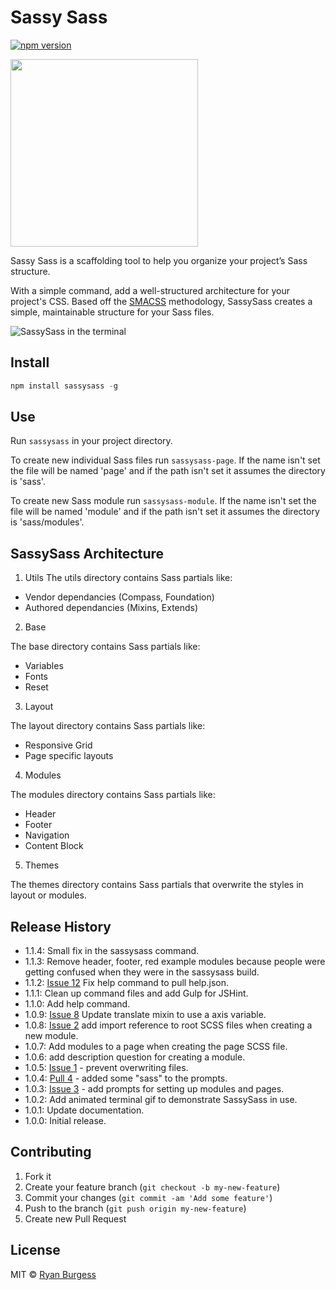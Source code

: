 # Sassy Sass
[![npm version](https://badge.fury.io/js/sassysass.svg)](http://badge.fury.io/js/sassysass)

<img height="300" src="http://sassysass.com/sassy-sass.png">

Sassy Sass is a scaffolding tool to help you organize your project’s Sass structure.

With a simple command, add a well-structured architecture for your project's CSS. Based off the [SMACSS](https://smacss.com/) methodology, SassySass creates a simple, maintainable structure for your Sass files.

![SassySass in the terminal](https://raw.github.com/ryanburgess/sassysass/master/sassysass.gif)

## Install

```js
npm install sassysass -g
```
## Use
Run ```sassysass``` in your project directory.

To create new individual Sass files run ```sassysass-page```. If the name isn't set the file will be named 'page' and if the path isn't set it assumes the directory is 'sass'.

To create new Sass module run ```sassysass-module```. If the name isn't set the file will be named 'module' and if the path isn't set it assumes the directory is 'sass/modules'.

SassySass Architecture
----------
1.  Utils
  The utils directory contains Sass partials like:
  * Vendor dependancies (Compass, Foundation)
  * Authored dependancies (Mixins, Extends)

2.  Base

  The base directory contains Sass partials like:
  * Variables
  * Fonts
  * Reset

3.  Layout

  The layout directory contains Sass partials like:
  * Responsive Grid
  * Page specific layouts

4.  Modules

  The modules directory contains Sass partials like:
  * Header
  * Footer
  * Navigation
  * Content Block

5.  Themes

  The themes directory contains Sass partials that overwrite the styles in layout or modules.

## Release History
* 1.1.4: Small fix in the sassysass command.
* 1.1.3: Remove header, footer, red example modules because people were getting confused when they were in the sassysass build.
* 1.1.2: [Issue 12](https://github.com/ryanburgess/sassysass/issues/12) Fix help command to pull help.json.
* 1.1.1: Clean up command files and add Gulp for JSHint.
* 1.1.0: Add help command.
* 1.0.9: [Issue 8](https://github.com/ryanburgess/sassysass/issues/8) Update translate mixin to use a axis variable.
* 1.0.8: [Issue 2](https://github.com/ryanburgess/sassysass/issues/2) add import reference to root SCSS files when creating a new module.
* 1.0.7: Add modules to a page when creating the page SCSS file.
* 1.0.6: add description question for creating a module.
* 1.0.5: [Issue 1](https://github.com/ryanburgess/sassysass/issues/1) - prevent overwriting files.
* 1.0.4: [Pull 4](https://github.com/ryanburgess/sassysass/pull/4) - added some "sass" to the prompts.
* 1.0.3: [Issue 3](https://github.com/ryanburgess/sassysass/issues/3) - add prompts for setting up modules and pages.
* 1.0.2: Add animated terminal gif to demonstrate SassySass in use.
* 1.0.1: Update documentation.
* 1.0.0: Initial release.

## Contributing
1. Fork it
2. Create your feature branch (`git checkout -b my-new-feature`)
3. Commit your changes (`git commit -am 'Add some feature'`)
4. Push to the branch (`git push origin my-new-feature`)
5. Create new Pull Request

## License
MIT © [Ryan Burgess](http://github.com/ryanburgess)

